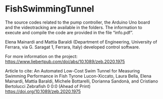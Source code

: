 # FishSwimmingTunnel

The source codes related to the pump controller, the Arduino Uno board and the videotracking are available in the folders.
The information to execute and compile the code are provided in the file “info.pdf”.

Elena Mainardi and Mattia Baraldi (Department of Engineering, University of Ferrara, via G. Saragat 1, Ferrara, Italy)
developed control software.

For more information on the project:
https://www.liebertpub.com/doi/abs/10.1089/zeb.2020.1975

Article to cite:
An Automated Low-Cost Swim Tunnel for Measuring Swimming Performance in Fish
Tyrone Lucon-Xiccato, Laura Bella, Elena Mainardi, Mattia Baraldi, Michele Bottarelli, Dorianna Sandonà, and Cristiano Bertolucci
Zebrafish 0 0:0 (Ahead of Print) https://doi.org/10.1089/zeb.2020.1975
